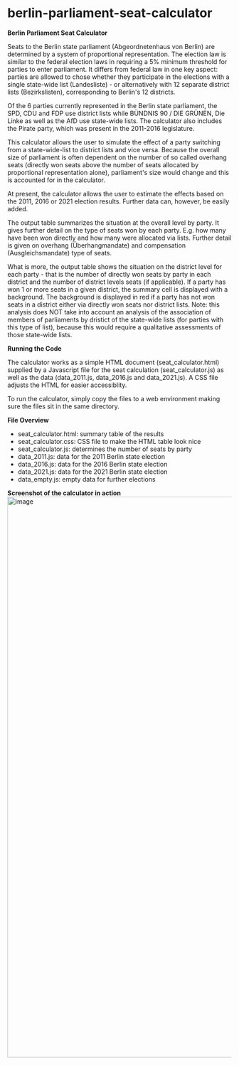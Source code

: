 # berlin-parliament-seat-calculator
<strong>Berlin Parliament Seat Calculator</strong>

Seats to the Berlin state parliament (Abgeordnetenhaus von Berlin) are determined by a system of proportional representation. The election law is similar to the federal election laws in requiring a 5% minimum threshold for parties to enter parliament. It differs from federal law in one key aspect: parties are allowed to chose whether they participate in the elections with a single state-wide list (Landesliste) - or alternatively with 12 separate district lists (Bezirkslisten), corresponding to Berlin's 12 districts.

Of the 6 parties currently represented in the Berlin state parliament, the SPD, CDU and FDP use district lists while BÜNDNIS 90 / DIE GRÜNEN, Die Linke as well as the AfD use state-wide lists. The calculator also includes the Pirate party, which was present in the 2011-2016 legislature.

This calculator allows the user to simulate the effect of a party switching from a state-wide-list to district lists and vice versa. Because the overall size of parliament is often dependent on the number of so called overhang seats (directly won seats above the number of seats allocated by proportional representation alone), parliament's size would change and this is accounted for in the calculator.

At present, the calculator allows the user to estimate the effects based on the 2011, 2016 or 2021 election results. Further data can, however, be easily added. 

The output table summarizes the situation at the overall level by party. It gives further detail on the type of seats won by each party. E.g. how many have been won directly and how many were allocated via lists. Further detail is given on overhang (Überhangmandate) and compensation (Ausgleichsmandate) type of seats. 

What is more, the output table shows the situation on the district level for each party - that is the number of directly won seats by party in each district and the number of district levels seats (if applicable). If a party has won 1 or more seats in a given district, the summary cell is displayed with a background. The background is displayed in red if a party has not won seats in a district either via directly won seats nor district lists. Note: this analysis does NOT take into account an analysis of the association of members of parliaments by dristict of the state-wide lists (for parties with this type of list), because this would require a qualitative assessments of those state-wide lists.

<strong>Running the Code</strong>

The calculator works as a simple HTML document (seat_calculator.html) supplied by a Javascript file for the seat calculation (seat_calculator.js) as well as the data (data_2011.js, data_2016.js and data_2021.js). A CSS file adjusts the HTML for easier accessiblity. 

To run the calculator, simply copy the files to a web environment making sure the files sit in the same directory.

<strong>File Overview</strong>
<ul>
<li>seat_calculator.html: summary table of the results</li>
<li>seat_calculator.css: CSS file to make the HTML table look nice</li>
<li>seat_calculator.js: determines the number of seats by party</li>
<li>data_2011.js: data for the 2011 Berlin state election</li>
<li>data_2016.js: data for the 2016 Berlin state election</li>
<li>data_2021.js: data for the 2021 Berlin state election</li>
<li>data_empty.js: empty data for further elections</li>
</ul>
<strong>Screenshot of the calculator in action</strong>

<img width="1261" alt="image" src="https://user-images.githubusercontent.com/3532451/214544128-e2d70fa8-9bc5-4707-8e89-f727bf7c77e5.png">